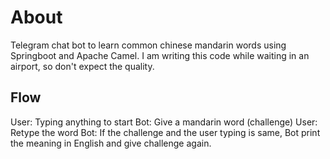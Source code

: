 # About

Telegram chat bot to learn common chinese mandarin words using Springboot and Apache Camel.
I am writing this code while waiting in an airport, so don't expect the quality.

## Flow

User: Typing anything to start
Bot: Give a mandarin word (challenge)
User: Retype the word
Bot: If the challenge and the user typing is same, Bot print the meaning in English and give challenge again.